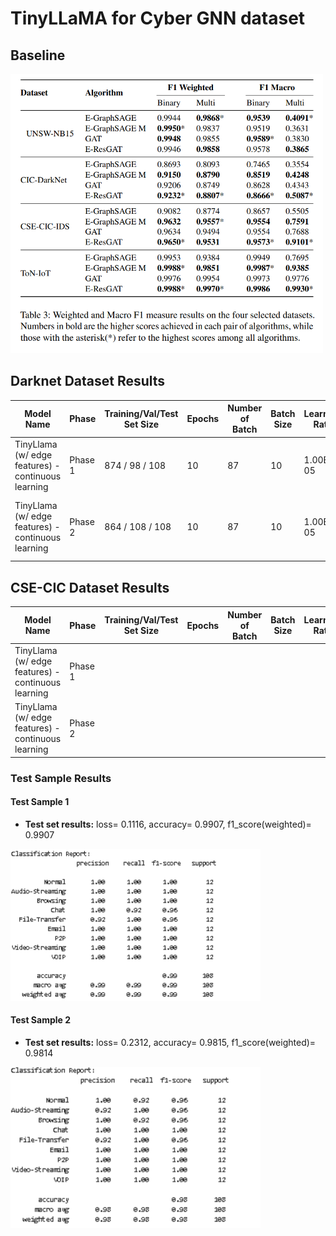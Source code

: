 # TinyLLaMA for Cyber GNN dataset
## Baseline

<img src="fig/baseline.png" alt="Baseline Result" width="500">

## Darknet Dataset Results

| Model Name                                   | Phase   | Training/Val/Test Set Size | Epochs | Number of Batch | Batch Size | Learning Rate | Test Loss                                | Test F1 Score                            | Model Path                                     |
|----------------------------------------------|---------|----------------------------|--------|-----------------|------------|---------------|------------------------------------------|-------------------------------------------|------------------------------------------------|
| TinyLlama (w/ edge features) - continuous learning | Phase 1 | 874 / 98 / 108            | 10     | 87              | 10         | 1.00E-05      | 0.5793                                   | 0.9191                                    |     |
| TinyLlama (w/ edge features) - continuous learning | Phase 2 | 864 / 108 / 108            | 10     | 87              | 10         | 1.00E-05      | **0.1116** <br>another unused test set: 0.2312 | **0.9907**<br>another unused test set: 0.9814 | `model/20241109-164753_llm_w_edgefeat.pth`  |

## CSE-CIC Dataset Results

| Model Name                                   | Phase   | Training/Val/Test Set Size | Epochs | Number of Batch | Batch Size | Learning Rate | Test Loss                                | Test F1 Score                            | Model Path                                     |
|----------------------------------------------|---------|----------------------------|--------|-----------------|------------|---------------|------------------------------------------|-------------------------------------------|------------------------------------------------|
| TinyLlama (w/ edge features) - continuous learning | Phase 1 |            |      |               |          |     |                                  |                                     |     |
| TinyLlama (w/ edge features) - continuous learning | Phase 2 |          |    |             |          |      |  |  |   |

### Test Sample Results

#### Test Sample 1
- **Test set results:** loss= 0.1116, accuracy= 0.9907, f1_score(weighted)= 0.9907

<img src="fig/darknet_classification_report_1.png" alt="Test Sample 1 Classification Report" width="400">

#### Test Sample 2
- **Test set results:** loss= 0.2312, accuracy= 0.9815, f1_score(weighted)= 0.9814


<img src="fig/darknet_classification_report_2.png" alt="Test Sample 2 Classification Report" width="400">
